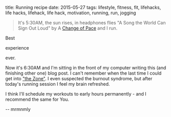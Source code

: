 title: Running recipe
date: 2015-05-27
tags: lifestyle, fitness, fit, lifehacks, life hacks, lifehack, life hack, motivation, running, run, jogging

> It's 5:30AM, the sun rises, in headphones flies "A Song the World Can Sign Out Loud" by A [Change of Pace](https://play.google.com/music/preview/T7lhe3532pleyzeafrtp5o2xgv4?u=0#) and I run.

Best

experience

ever.

Now it's 6:30AM and I'm sitting in the front of my computer writing this (and finishing other one) blog post. I can't remember when the last time I could get into ["the Zone"](https://en.wikipedia.org/wiki/Flow_%28psychology%29). I even suspected the burnout syndrome, but after today's running session I feel my brain refreshed.

I think I'll schedule my workouts to early hours permanently - and I recommend the same for You.

-- mrmnmly